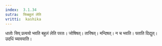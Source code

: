 ```yaml
---
index:  3.1.34
sutra:  सिब्बहुलं लेति
vritti:  kashika 
---
```


धातोः सिप् प्रत्ययो भवति बहुलं लेति परतः। जोषिषत्। तारिषत्। मन्दिषत्। न च भवति। पताति दिद्युत्। उदधिं च्यावयाति।

